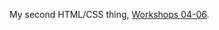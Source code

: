 My second HTML/CSS thing, <a href="https://lalefal.github.io/Foundations-of-Web-Development/ws04/index.html"> Workshops 04-06</a>.


